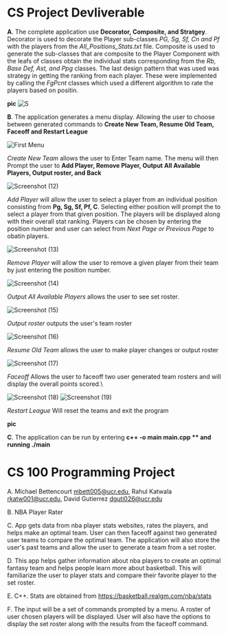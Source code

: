 # CS Project Devliverable 

**A**. The complete application use **Decorator, Composite, and Stratgey**. Decorator is used to decorate the Player sub-classes *PG, Sg, Sf, Cn and Pf* with the players from the *All_Positions_Stats.txt* file. Composite is used to generate the sub-classes that are composite to the Player Component with the leafs of classes obtain the individual stats corresponding from the *Rb, Base Def, Ast, and Ppg* classes. The last design pattern that was used was strategy in getting the ranking from each player. These were implemented by calling the *FgPcnt* classes which used a different algorithm to rate the players based on positin.   

**pic**
![S](https://user-images.githubusercontent.com/43631772/88321104-79b08a00-ccd3-11ea-83fe-b73547148d23.jpg)



**B**. The application generates a menu display. Allowing the user to choose between generated commands to **Create New Team, Resume Old Team, Faceoff and Restart League** 


![First Menu](https://user-images.githubusercontent.com/62957652/88321007-55ed4400-ccd3-11ea-9255-7840a563e517.png)


*Create New Team* allows the user to Enter Team name. The menu will then Prompt the user to **Add Player, Remove Player, Output All Available Players, Output roster, and Back** 

![Screenshot (12)](https://user-images.githubusercontent.com/62957652/88321357-e166d500-ccd3-11ea-83e7-2d9185229ca3.png)



*Add Player* will allow the user to select a player from an individual position consisting from **Pg, Sg, Sf, Pf, C**. Selecting either position will prompt the to select a player from that given position. The players will be displayed along with their overall stat ranking. Players can be chosen by entering the position number and user can select from *Next Page or Previous Page* to obatin players.

![Screenshot (13)](https://user-images.githubusercontent.com/62957652/88321400-f6436880-ccd3-11ea-8233-fb2901421b55.png)


*Remove Player* will allow the user to remove a given player from their team by just entering the position number. 

![Screenshot (14)](https://user-images.githubusercontent.com/62957652/88321437-04918480-ccd4-11ea-8018-00125bf248f5.png)



*Output All Available Players* allows the user to see set roster.

![Screenshot (15)](https://user-images.githubusercontent.com/62957652/88321463-107d4680-ccd4-11ea-8b76-4fcfb0358038.png)


*Output roster* outputs the user's team roster


![Screenshot (16)](https://user-images.githubusercontent.com/62957652/88321484-1a06ae80-ccd4-11ea-873e-5d1e34fd0482.png)


*Resume Old Team* allows the user to make player changes or output roster

![Screenshot (17)](https://user-images.githubusercontent.com/62957652/88321507-2559da00-ccd4-11ea-8bd5-cc481663e1a9.png)



*Faceoff* Allows the user to faceoff two user generated team rosters and will display the overall points scored.\

![Screenshot (18)](https://user-images.githubusercontent.com/62957652/88321537-30146f00-ccd4-11ea-89f0-de61556e287b.png)
![Screenshot (19)](https://user-images.githubusercontent.com/62957652/88321552-3a366d80-ccd4-11ea-84b3-a64e7aacbc73.png)


*Restart League* Will reset the teams and exit the program

**pic**

**C**. The application can be run by entering **c++ -o main main.cpp ** and running ./main** 








# CS 100 Programming Project
A. Michael Bettencourt mbett005@ucr.edu, Rahul Katwala rkatw001@ucr.edu, David Gutierrez dguti026@ucr.edu

B. NBA Player Rater

C. App gets data from nba player stats websites, rates the players, and helps make an optimal team. User can then faceoff against two generated user teams to compare the optimal team. The application will also store the user's past teams and allow the user to generate a team from a set roster. 

D. This app helps gather information about nba players to create an optimal fantasy team and helps people learn more about basketball. This will familiarize the user to player stats and compare their favorite player to the set roster.  

E. C++. Stats are obtained from https://basketball.realgm.com/nba/stats

F. The input will be a set of commands prompted by a menu. A roster of user chosen players will be displayed. User will also have the options to display the set roster along with the results from the faceoff command. 




